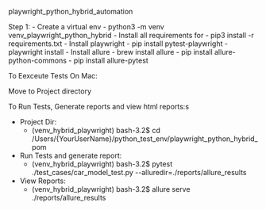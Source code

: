 playwright_python_hybrid_automation


Step 1:
    - Create a virtual env
        - python3 -m venv venv_playwright_python_hybrid
    - Install all requirements for 
        -  pip3 install -r requirements.txt 
    - Install playwright
        - pip install pytest-playwright
        - playwright install
    - Install allure
        - brew install allure
        - pip install allure-python-commons
        - pip install allure-pytest
        


To Eexceute Tests On Mac:

Move to Project directory

To Run Tests, Generate reports and view html reports:s
- Project Dir: 
    - (venv_hybrid_playwright) bash-3.2$ cd /Users/{YourUserName}/python_test_env/playwright_python_hybrid_pom
- Run Tests and generate report:
    - (venv_hybrid_playwright) bash-3.2$ pytest ./test_cases/car_model_test.py --alluredir=./reports/allure_results
- View Reports:
    - (venv_hybrid_playwright) bash-3.2$ allure serve ./reports/allure_results
